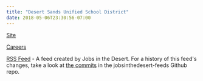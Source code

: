 ```yaml
---
title: "Desert Sands Unified School District"
date: 2018-05-06T23:30:56-07:00
---
```


[Site]

[Careers]

[RSS Feed] - A feed created by Jobs in the Desert.  For a history of this feed's changes, take a look at [the commits] in the jobsinthedesert-feeds Github repo.

[Site]: https://www.dsusd.us/
[Careers]: https://www.edjoin.org/Home/Jobs?rows=10&page=1&sort=postingDate&order=desc&keywords=&searchType=&states=&regions=&jobTypes=&days=0&catID=0&onlineApps=false&recruitmentCenterID=0&stateID=0&regionID=0&districtID=565&countyID=0&searchID=0
[RSS Feed]: /rss/desert_sands_usd.xml
[the commits]: https://github.com/jobsinthedesert/jobsinthedesert-feeds/commits/master/desert_sands_usd.xml